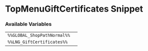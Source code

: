 # TopMenuGiftCertificates Snippet

### Available Variables
|||
|---|---|
| `%%GLOBAL_ShopPathNormal%%` |
| `%%LNG_GiftCertificates%%` |
